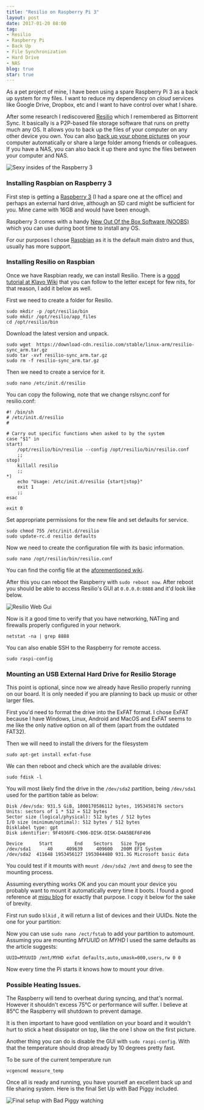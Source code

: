 ```yaml
---
title: "Resilio on Raspberry Pi 3"
layout: post
date: 2017-01-20 08:00
tag:
- Resilio
- Raspberry Pi
- Back Up
- File Synchronization
- Hard Drive
- NAS
blog: true
star: true
---
```


As a pet project of mine, I have been using a spare Raspberry Pi 3 as a back up system for my files. I want to reduce my dependency on *cloud* services like Google Drive, Dropbox, etc and I want to have control over what I share.

After some research I rediscovered [Resilio](https://www.resilio.com) which I remembered as Bittorrent Sync. It basically is a P2P-based file storage software that runs on pretty much any OS. It allows you to back up the files of your computer on any other device you own. You can also [back up your phone pictures](https://itunes.apple.com/us/app/resilio-sync-file-transfer/id1126282325?mt=8) on your computer automatically or share a large folder among friends or colleagues. If you have a NAS, you can also back it up there and sync the files between your computer and NAS.

![Sexy insides of the Raspberry 3](/assets/images/resilio_raspberry.jpg)

### Installing Raspbian on Raspberry 3

First step is getting a [Raspberry 3](https://www.raspberrypi.org/products/raspberry-pi-3-model-b/) (I had a spare one at the office) and perhaps an external hard drive, although an SD card might be sufficient for you. Mine came with 16GB and would have been enough.

Raspberry 3 comes with a handy [New Out Of the Box Software (NOOBS)](https://www.raspberrypi.org/downloads/noobs/) which you can use during boot time to install any OS.

For our purposes I chose [Raspbian](https://www.raspberrypi.org/downloads/raspbian/) as it is the default main distro and thus, usually has more support.


### Installing Resilio on Raspbian


Once we have Raspbian ready, we can install Resilio. There is a [good tutorial at Klavo Wiki](https://goo.gl/ft8GzF) that you can follow to the letter except for few nits, for that reason, I add it below as well.

First we need to create a folder for Resilio.

```
sudo mkdir -p /opt/resilio/bin
sudo mkdir /opt/resilio/app_files
cd /opt/resilio/bin
```

Download the latest version and unpack.

```
sudo wget  https://download-cdn.resilio.com/stable/linux-arm/resilio-sync_arm.tar.gz
sudo tar -xvf resilio-sync_arm.tar.gz
sudo rm -f resilio-sync_arm.tar.gz
```

Then we need to create a service for it.

```
sudo nano /etc/init.d/resilio
```

You can copy the following, note that we change rslsync.conf for resilio.conf:

```
#! /bin/sh
# /etc/init.d/resilio
#

# Carry out specific functions when asked to by the system
case "$1" in
start)
    /opt/resilio/bin/resilio --config /opt/resilio/bin/resilio.conf
    ;;
stop)
    killall resilio
    ;;
*)
    echo "Usage: /etc/init.d/resilio {start|stop}"
    exit 1
    ;;
esac

exit 0

```

Set appropriate permissions for the new file and set defaults for service.

```
sudo chmod 755 /etc/init.d/resilio
sudo update-rc.d resilio defaults
```

Now we need to create the configuration file with its basic information.

```
sudo nano /opt/resilio/bin/resilio.conf
```
You can find the config file at the [aforementioned wiki](https://goo.gl/ft8GzF).

After this you can reboot the Raspberry with `sudo reboot now`. After reboot you should be able to access Resilio's GUI at `0.0.0.0:8888` and it'd look like below.

![Resilio Web Gui](/assets/images/resilio_gui.png)

Now is it a good time to verify that you have networking, NATing and firewalls properly configured in your network.

```
netstat -na | grep 8888

```

You can also enable SSH to the Raspberry for remote access.

```
sudo raspi-config

```

### Mounting an USB External Hard Drive for Resilio Storage

This point is optional, since now we already have Resilio properly running on our board. It is only needed if you are planning to back up music or other larger files.

First you'd need to format the drive into the ExFAT format. I chose ExFAT because I have Windows, Linux, Android and MacOS and ExFAT seems to me like the only native option on all of them (apart from the outdated FAT32).  

Then we will need to install the drivers for the filesystem

```
sudo apt-get install exfat-fuse

```

We can then reboot and check which are the available drives:

```
sudo fdisk -l
```

You will most likely find the drive in the `/dev/sda2` partition, being `/dev/sda1` used for the partition table as below:

```
Disk /dev/sda: 931.5 GiB, 1000170586112 bytes, 1953458176 sectors
Units: sectors of 1 * 512 = 512 bytes
Sector size (logical/physical): 512 bytes / 512 bytes
I/O size (minimum/optimal): 512 bytes / 512 bytes
Disklabel type: gpt
Disk identifier: 9F4936FE-C906-DISK-DISK-D4A5BEF6F496

Device      Start        End    Sectors   Size Type
/dev/sda1      40     409639     409600   200M EFI System
/dev/sda2  411648 1953456127 1953044480 931.3G Microsoft basic data
```


You could test if it mounts with `mount /dev/sda2 /mnt` and `dmesg` to see the mounting process.

Assuming everything works OK and you can mount your device you probably want to mount it automatically every time it boots. I found a good reference at [miqu blog](https://miqu.me/blog/2015/01/14/tip-exfat-hdd-with-raspberry-pi/) for exactly that purpose. I copy it below for the sake of brevity.

First run sudo `blkid` , it will return a list of devices and their UUIDs. Note the one for your partition:

Now you can use `sudo nano /ect/fstab` to add your partition to automount. Assuming you are mounting *MYUUID* on *MYHD* I used the same defaults as the article suggests:

```
UUID=MYUUID /mnt/MYHD exfat defaults,auto,umask=000,users,rw 0 0
```

Now every time the Pi starts it knows how to mount your drive.

### Possible Heating Issues.

The Raspberry will tend to overheat during syncing, and that's normal. However it shouldn't excess 75°C or performance will suffer. I believe at 85°C the Raspberry will shutdown to prevent damage.

It is then important to have good ventilation on your board and it wouldn't hurt to stick a heat dissipator on top, like the one I show on the first picture.

Another thing you can do is disable the GUI with `sudo raspi-config`. With that the temperature should drop already by 10 degrees pretty fast.

To be sure of the current temperature run

```
vcgencmd measure_temp
```

Once all is ready and running, you have yourself an excellent back up and file sharing system.  Here is the final Set Up with Bad Piggy included.

![Final setup with Bad Piggy watching](/assets/images/raspberry_setup.jpg)
